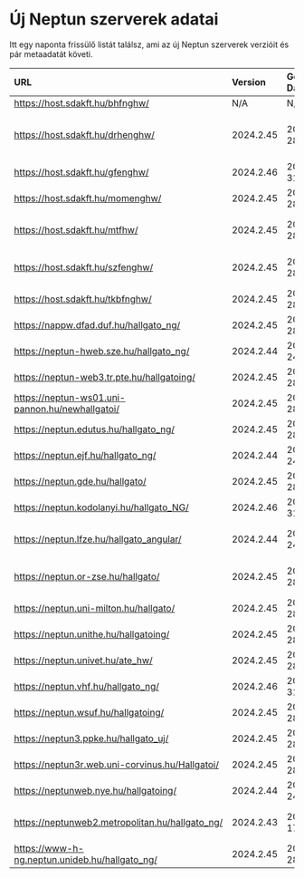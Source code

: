 # Új Neptun szerverek adatai

Itt egy naponta frissülő listát találsz, ami az új Neptun szerverek verzióit és pár metaadatát követi.

| URL                                             | Version   | Generation Date     | Organization Name                         | Captcha Required |
|:----------------------------------------------|:--------|:------------------|:----------------------------------------|:---------------|
| https://host.sdakft.hu/bhfnghw/                 | N/A       | N/A                 | N/A                                       | N/A              |
| https://host.sdakft.hu/drhenghw/                | 2024.2.45 | 2024-10-28T14:29:18 | Debreceni Református Hittudományi Egyetem | 3                |
| https://host.sdakft.hu/gfenghw/                 | 2024.2.46 | 2024-10-31T19:32:21 | Gál Ferenc Egyetem                        | 3                |
| https://host.sdakft.hu/momenghw/                | 2024.2.45 | 2024-10-28T14:29:18 | Moholy-Nagy Művészeti Egyetem             | 3                |
| https://host.sdakft.hu/mtfhw/                   | 2024.2.45 | 2024-10-28T14:29:18 | Magyar Táncművészeti Egyetem              | 3                |
| https://host.sdakft.hu/szfenghw/                | 2024.2.45 | 2024-10-28T14:29:18 | Színház- és Filmművészeti Egyetem         | 3                |
| https://host.sdakft.hu/tkbfnghw/                | 2024.2.45 | 2024-10-28T14:29:18 | A Tan Kapuja Buddhista Főiskola           | 3                |
| https://nappw.dfad.duf.hu/hallgato_ng/          | 2024.2.45 | 2024-10-28T14:29:18 | Dunaújvárosi Egyetem                      | 3                |
| https://neptun-hweb.sze.hu/hallgato_ng/         | 2024.2.44 | 2024-10-24T12:10:25 | Széchenyi István Egyetem                  | 3                |
| https://neptun-web3.tr.pte.hu/hallgatoing/      | 2024.2.45 | 2024-10-28T14:29:18 | Pécsi Tudományegyetem                     | 3                |
| https://neptun-ws01.uni-pannon.hu/newhallgatoi/ | 2024.2.45 | 2024-10-28T14:29:18 | Pannon Egyetem                            | 3                |
| https://neptun.edutus.hu/hallgato_ng/           | 2024.2.45 | 2024-10-28T14:29:18 | Edutus Egyetem                            | 3                |
| https://neptun.ejf.hu/hallgato_ng/              | 2024.2.44 | 2024-10-24T12:10:25 | Eötvös József Főiskola                    | 3                |
| https://neptun.gde.hu/hallgato/                 | 2024.2.45 | 2024-10-28T14:29:18 | Gábor Dénes Egyetem                       | 3                |
| https://neptun.kodolanyi.hu/hallgato_NG/        | 2024.2.46 | 2024-10-31T19:32:21 | Kodolányi János Egyetem                   | 3                |
| https://neptun.lfze.hu/hallgato_angular/        | 2024.2.44 | 2024-10-24T12:10:25 | Liszt Ferenc Zeneművészeti Egyetem        | 3                |
| https://neptun.or-zse.hu/hallgato/              | 2024.2.45 | 2024-10-28T14:29:18 | Országos Rabbiképző - Zsidó Egyetem       | 3                |
| https://neptun.uni-milton.hu/hallgato/          | 2024.2.45 | 2024-10-28T14:29:18 | Milton Friedman Egyetem                   | 3                |
| https://neptun.unithe.hu/hallgatoing/           | 2024.2.45 | 2024-10-28T14:29:18 | Tokaj-Hegyalja Egyetem                    | 1                |
| https://neptun.univet.hu/ate_hw/                | 2024.2.45 | 2024-10-28T14:29:18 | Állatorvostudományi Egyetem               | 3                |
| https://neptun.vhf.hu/hallgato_ng/              | 2024.2.46 | 2024-10-31T19:32:21 | Veszprémi Érseki Főiskola                 | 3                |
| https://neptun.wsuf.hu/hallgatoing/             | 2024.2.45 | 2024-10-28T14:29:18 | Wekerle Sándor Üzleti Főiskola            | 3                |
| https://neptun3.ppke.hu/hallgato_uj/            | 2024.2.45 | 2024-10-28T14:29:18 | Pázmány Péter Katolikus Egyetem           | 3                |
| https://neptun3r.web.uni-corvinus.hu/Hallgatoi/ | 2024.2.45 | 2024-10-28T14:29:18 | Budapesti Corvinus Egyetem                | 3                |
| https://neptunweb.nye.hu/hallgatoing/           | 2024.2.44 | 2024-10-24T12:10:25 | Nyíregyházi Egyetem                       | 3                |
| https://neptunweb2.metropolitan.hu/hallgato_ng/ | 2024.2.43 | 2024-10-17T13:41:57 | Budapesti Metropolitan Egyetem            | 3                |
| https://www-h-ng.neptun.unideb.hu/hallgato_ng/  | 2024.2.45 | 2024-10-28T14:29:18 | Debreceni Egyetem                         | 3                |